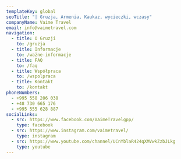 ```yaml
---
templateKey: global
seoTitle: "| Gruzja, Armenia, Kaukaz, wycieczki, wczasy"
companyName: Vaime Travel
email: info@vaimetravel.com
navigation:
  - title: O Gruzji
    to: /gruzja
  - title: Informacje
    to: /ważne-informacje
  - title: FAQ
    to: /faq
  - title: Współpraca
    to: /wspolpraca
  - title: Kontakt
    to: /kontakt
phoneNumbers:
  - +995 558 206 038
  - +48 730 665 176
  - +995 555 628 887
socialLinks:
  - src: https://www.facebook.com/VaimeTravelgpp/
    type: facebook
  - src: https://www.instagram.com/vaimetravel/
    type: instagram
  - src: https://www.youtube.com/channel/UCnYblaR424qXMVwkZzbJLkg
    type: youtube
---
```

